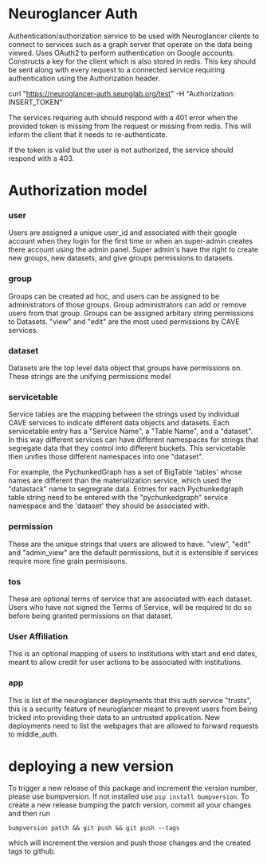 # Neuroglancer Auth

Authentication/authorization service to be used with Neuroglancer clients to connect to services such as a graph server that operate on the data being viewed. Uses OAuth2 to perform authentication on Google accounts. Constructs a key for the client which is also stored in redis. This key should be sent along with every request to a connected service requiring authentication using the Authorization header.

curl "https://neuroglancer-auth.seunglab.org/test" -H "Authorization: INSERT_TOKEN"

The services requiring auth should respond with a 401 error when the provided token is missing from the request or missing from redis. This will inform the client that it needs to re-authenticate.

If the token is valid but the user is not authorized, the service should respond with a 403.

# Authorization model

### user

Users are assigned a unique user_id and associated with their google account when they login for the first time or when an super-admin creates there account using the admin panel. Super admin's have the right to create new groups, new datasets, and give groups permissions to datasets.

### group

Groups can be created ad hoc, and users can be assigned to be administrators of those groups. Group administrators can add or remove users from that group. Groups can be assigned arbitary string permissions to Datasets. "view" and "edit" are the most used permissions by CAVE services.

### dataset

Datasets are the top level data object that groups have permissions on. These strings are the unifying permissions model

### servicetable

Service tables are the mapping between the strings used by individual CAVE services to indicate different data objects and datasets.
Each servicetable entry has a "Service Name", a "Table Name", and a "dataset". In this way different services can have different namespaces for strings that segregate data that they control into different buckets. This servicetable then unifies those different namespaces into one "dataset".

For example, the PychunkedGraph has a set of BigTable 'tables' whose names are different than the materialization service, which used the "datastack" name to segregrate data. Entries for each Pychunkedgraph table string need to be entered with the "pychunkedgraph" service namespace and the 'dataset' they should be associated with.

### permission

These are the unique strings that users are allowed to have. "view", "edit" and "admin_view" are the default permissions, but it is extensible if services require more fine grain permisisons.

### tos

These are optional terms of service that are associated with each dataset. Users who have not signed the Terms of Service, will be required to do so before being granted permissions on that dataset.

### User Affiliation

This is an optional mapping of users to institutions with start and end dates, meant to allow credit for user actions to be associated with institutions.

### app

This is list of the neuroglancer deployments that this auth service "trusts", this is a security feature of neuroglancer meant to prevent users from being tricked into providing their data to an untrusted application. New deployments need to list the webpages that are allowed to forward requests to middle_auth.

# deploying a new version

To trigger a new release of this package and increment the version number, please use bumpversion. If not installed use `pip install bumpversion`.
To create a new release bumping the patch version, commit all your changes and then run

```
bumpversion patch && git push && git push --tags
```

which will increment the version and push those changes and the created tags to github.
